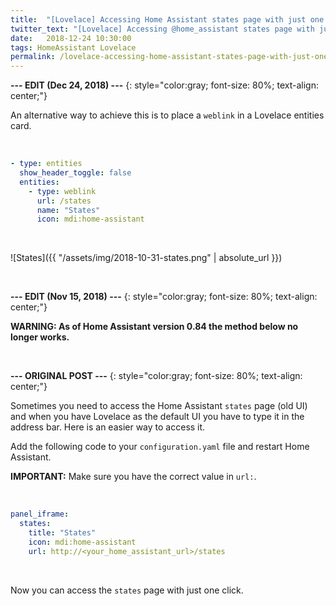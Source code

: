 ```yaml
---
title:  "[Lovelace] Accessing Home Assistant states page with just one click"
twitter_text: "[Lovelace] Accessing @home_assistant states page with just one click"
date:   2018-12-24 10:30:00
tags: HomeAssistant Lovelace
permalink: /lovelace-accessing-home-assistant-states-page-with-just-one-click/
---
```

<!-- markdownlint-disable html -->
**--- EDIT \(Dec 24, 2018\) ---**
{: style="color:gray; font-size: 80%; text-align: center;"}

An alternative way to achieve this is to place a `weblink` in a Lovelace entities card.

<br />

```yaml
- type: entities
  show_header_toggle: false
  entities:
    - type: weblink
      url: /states
      name: "States"
      icon: mdi:home-assistant
```

<br />

![States]({{ "/assets/img/2018-10-31-states.png" | absolute_url }})

<br />

**--- EDIT \(Nov 15, 2018\) ---**
{: style="color:gray; font-size: 80%; text-align: center;"}

**WARNING: As of Home Assistant version 0.84 the method below no longer works.**

<br />

**--- ORIGINAL POST ---**
{: style="color:gray; font-size: 80%; text-align: center;"}

Sometimes you need to access the Home Assistant `states` page \(old UI\) and when you have Lovelace as the default UI you have to type it in the address bar. Here is an easier way to access it.

Add the following code to your `configuration.yaml` file and restart Home Assistant.

**IMPORTANT:** Make sure you have the correct value in `url:`.

<br />

```yaml
panel_iframe:
  states:
    title: "States"
    icon: mdi:home-assistant
    url: http://<your_home_assistant_url>/states
```

<br />

Now you can access the `states` page with just one click.
